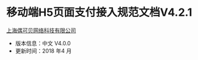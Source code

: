 # 移动端H5页面支付接入规范文档V4.2.1

[上海偶可贝网络科技有限公司](https://www.allpayx.com)

* 版本信息：中文 V4.0.0
* 更新时间：2018 年4 月